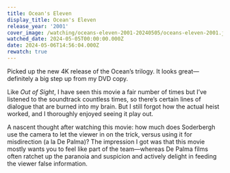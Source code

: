 ```yaml
---
title: Ocean's Eleven
display_title: Ocean's Eleven
release_year: '2001'
cover_image: /watching/oceans-eleven-2001-20240505/oceans-eleven-2001.jpg
watched_date: 2024-05-05T00:00:00.000Z
date: 2024-05-06T14:56:04.000Z
rewatch: true
---
```

Picked up the new 4K release of the Ocean’s trilogy. It looks great—definitely a big step up from my DVD copy.

Like _Out of Sight_, I have seen this movie a fair number of times but I’ve listened to the soundtrack countless times, so there’s certain lines of dialogue that are burned into my brain. But I still forgot how the actual heist worked, and I thoroughly enjoyed seeing it play out.

A nascent thought after watching this movie: how much does Soderbergh use the camera to let the viewer in on the trick, versus using it for misdirection (a la De Palma)? The impression I got was that this movie mostly wants you to feel like part of the team—whereas De Palma films often ratchet up the paranoia and suspicion and actively delight in feeding the viewer false information.
